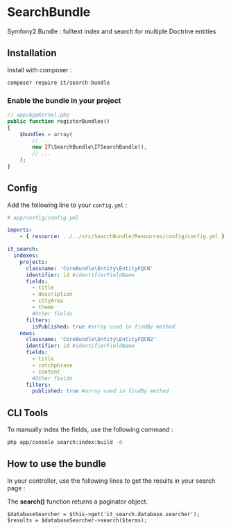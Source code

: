 # SearchBundle

Symfony2 Bundle : fulltext index and search for multiple Doctrine entities

## Installation

Install with composer :
```bash
composer require it/search-bundle
```

### Enable the bundle in your project

```php
// app/AppKernel.php
public function registerBundles()
{
    $bundles = array(
        // ...
        new IT\SearchBundle\ITSearchBundle(),
        // ...
    );
}
```

## Config

Add the following line to your `config.yml` :
```yaml
# app/config/config.yml

imports:
    - { resource: ../../src/SearchBundle/Resources/config/config.yml }

it_search:
  indexes:
    projects:
      classname: 'CoreBundle\Entity\EntityFQCN'
      identifier: id #identifierFieldName
      fields:
        - title
        - description
        - cityArea
        - theme
        #Other fields
      filters:
        isPublished: true #array used in findBy method
    news:
      classname: 'CoreBundle\Entity\EntityFQCN2'
      identifier: id #identifierFieldName
      fields:
        - title
        - catchphrase
        - content
        #Other fields
      filters:
        published: true #array used in findBy method

```
## CLI Tools

To manually index the fields, use the following command :
```bash
php app/console search:index:build -d
```

## How to use the bundle

In your controller, use the following lines to get the results in your search page :

The **search()** function returns a paginator object.
```
$databaseSearcher = $this->get('it_search.database.searcher');
$results = $databaseSearcher->search($terms);
```
